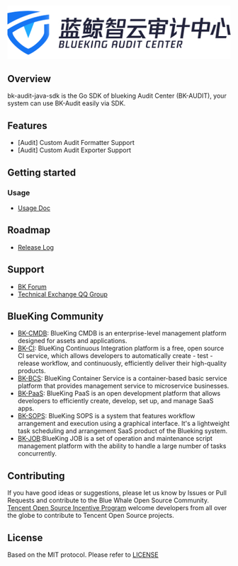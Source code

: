 ![logo.png](assests/logo.png)

## Overview

bk-audit-java-sdk is the Go SDK of blueking Audit Center (BK-AUDIT), your system can use BK-Audit easily via SDK.

## Features

- [Audit] Custom Audit Formatter Support
- [Audit] Custom Audit Exporter Support

## Getting started

### Usage

- [Usage Doc](docs/usage.md)

## Roadmap

- [Release Log](release.md)

## Support

- [BK Forum](https://bk.tencent.com/s-mart/community)
- [Technical Exchange QQ Group](https://jq.qq.com/?_wv=1027&k=5zk8F7G)

## BlueKing Community

- [BK-CMDB](https://github.com/Tencent/bk-cmdb): BlueKing CMDB is an enterprise-level management platform designed for assets and applications.
- [BK-CI](https://github.com/Tencent/bk-ci): BlueKing Continuous Integration platform is a free, open source CI service, which allows developers to automatically create - test - release workflow, and continuously, efficiently deliver their high-quality products.
- [BK-BCS](https://github.com/Tencent/bk-bcs): BlueKing Container Service is a container-based basic service platform that provides management service to microservice businesses.
- [BK-PaaS](https://github.com/Tencent/bk-paas): BlueKing PaaS is an open development platform that allows developers to efficiently create, develop, set up, and manage SaaS apps.
- [BK-SOPS](https://github.com/Tencent/bk-sops): BlueKing SOPS is a system that features workflow arrangement and execution using a graphical interface. It's a lightweight task scheduling and arrangement SaaS product of the Blueking system.
- [BK-JOB](https://github.com/Tencent/bk-job):BlueKing JOB is a set of operation and maintenance script management platform with the ability to handle a large number of tasks concurrently.


## Contributing

If you have good ideas or suggestions, please let us know by Issues or Pull Requests and contribute to the Blue Whale Open Source Community.      
[Tencent Open Source Incentive Program](https://opensource.tencent.com/contribution) welcome developers from all over the globe to contribute to Tencent Open Source projects.

## License

Based on the MIT protocol. Please refer to [LICENSE](LICENSE.txt)